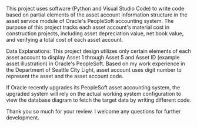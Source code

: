 This project uses software (Python and Visual Studio Code) to write code based on partial elements of the asset account information structure in the asset service module of Oracle's PeopleSoft accounting system. The purpose of this project tracks each asset account's material cost in construction projects, including asset depreciation value, net book value, and verifying a total cost of each asset account.

Data Explanations:
This project design utilizes only certain elements of each asset account to display Asset 1 through Asset 5 and Asset ID (example asset illustration) in Oracle's PeopleSoft. Based on my work experience in the Department of Seattle City Light, asset account uses digit number to represent the asset and the asset account code.

If Oracle recently upgrades its PeopleSoft asset accounting system, the upgraded system will rely on the actual working system configuration to view the database diagram to fetch the target data by writing different code.

 
 Thank you so much for your review. I welcome any questions for further development.
